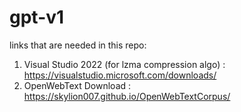 # gpt-v1

links that are needed in this repo:
1. Visual Studio 2022 (for lzma compression algo)  : https://visualstudio.microsoft.com/downloads/
2. OpenWebText Download  : https://skylion007.github.io/OpenWebTextCorpus/
